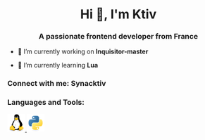 <h1 align="center">Hi 👋, I'm Ktiv</h1>
<h3 align="center">A passionate frontend developer from France</h3>

- 🔭 I’m currently working on **Inquisitor-master**

- 🌱 I’m currently learning **Lua**

<h3 align="left">Connect with me: Synacktiv</h3>
<p align="left">
</p>

<h3 align="left">Languages and Tools:</h3>
<p align="left"> <a href="https://www.linux.org/" target="_blank" rel="noreferrer"> <img src="https://raw.githubusercontent.com/devicons/devicon/master/icons/linux/linux-original.svg" alt="linux" width="40" height="40"/> </a> <a href="https://www.python.org" target="_blank" rel="noreferrer"> <img src="https://raw.githubusercontent.com/devicons/devicon/master/icons/python/python-original.svg" alt="python" width="40" height="40"/> </a> </p>
